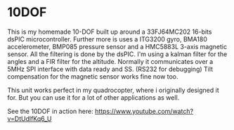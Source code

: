 10DOF
=====
This is my homemade 10-DOF built up around a 33FJ64MC202 16-bits dsPIC microcontroller.
Further more is uses a ITG3200 gyro, BMA180 accelerometer, BMP085 pressure sensor and a HMC5883L 3-axis magnetic sensor.
All the filtering is done by the dsPIC. I'm using a kalman filter for the angles and a FIR filter for the altitude. 
Normally it communicates over a 5MHz SPI interface with data ready and SS. (RS232 for debugging)
Tilt compensation for the magnetic sensor works fine now too. 

This unit works perfect in my quadrocopter, where i originally designed it for. But you can use it for a lot of other applications as well. 

See the 10DOF in action here: https://www.youtube.com/watch?v=DtUdlfKq6_U
